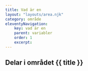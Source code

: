 ```yaml
---
title: Vad är en
layout: "layouts/area.njk"
category: område
eleventyNavigation:
    key: vad är en
    parent: variabler
    order: 1
    excerpt: 
---
```

## Delar i området {{ title }}
